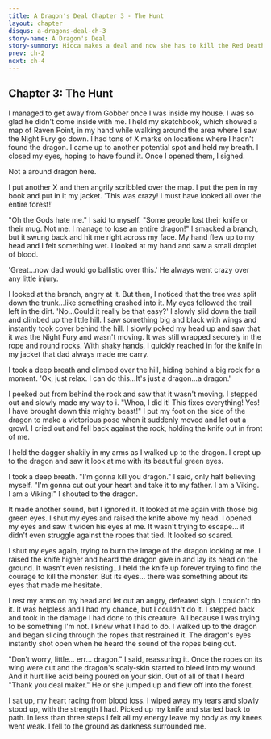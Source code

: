 ```yaml
---
title: A Dragon's Deal Chapter 3 - The Hunt
layout: chapter
disqus: a-dragons-deal-ch-3
story-name: A Dragon's Deal
story-summory: Hicca makes a deal and now she has to kill the Red Death or she will turn into a dragon. X-Jinxa-X's A Dragons Deal. Thx X-Jinxa-X for giving me this story. Female Hiccup.
prev: ch-2
next: ch-4
---
```


## Chapter 3: The Hunt ##

I managed to get away from Gobber once I was inside my house. I was so glad he didn't come inside with me. I held my sketchbook, which showed a map of Raven Point, in my hand while walking around the area where I saw the Night Fury go down. I had tons of X marks on locations where I hadn't found the dragon. I came up to another potential spot and held my breath. I closed my eyes, hoping to have found it. Once I opened them, I sighed.

Not a around dragon here.

I put another X and then angrily scribbled over the map. I put the pen in my book and put in it my jacket. 'This was crazy! I must have looked all over the entire forest!'

"Oh the Gods hate me." I said to myself. "Some people lost their knife or their mug. Not me. I manage to lose an entire dragon!" I smacked a branch, but it swung back and hit me right across my face. My hand flew up to my head and I felt something wet. I looked at my hand and saw a small droplet of blood.

'Great…now dad would go ballistic over this.' He always went crazy over any little injury.

I looked at the branch, angry at it. But then, I noticed that the tree was split down the trunk…like something crashed into it. My eyes followed the trail left in the dirt. 'No...Could it really be that easy?' I slowly slid down the trail and climbed up the little hill. I saw something big and black with wings and instantly took cover behind the hill. I slowly poked my head up and saw that it was the Night Fury and wasn't moving. It was still wrapped securely in the rope and round rocks. With shaky hands, I quickly reached in for the knife in my jacket that dad always made me carry.

I took a deep breath and climbed over the hill, hiding behind a big rock for a moment. 'Ok, just relax. I can do this…It's just a dragon...a dragon.'

I peeked out from behind the rock and saw that it wasn't moving. I stepped out and slowly made my way to i. "Whoa, I did it! This fixes everything! Yes! I have brought down this mighty beast!" I put my foot on the side of the dragon to make a victorious pose when it suddenly moved and let out a growl. I cried out and fell back against the rock, holding the knife out in front of me.

I held the dagger shakily in my arms as I walked up to the dragon. I crept up to the dragon and saw it look at me with its beautiful green eyes.

I took a deep breath. "I'm gonna kill you dragon." I said, only half believing myself. "I'm gonna cut out your heart and take it to my father. I am a Viking. I am a Viking!" I shouted to the dragon.

It made another sound, but I ignored it. It looked at me again with those big green eyes. I shut my eyes and raised the knife above my head. I opened my eyes and saw it widen his eyes at me. It wasn't trying to escape... it didn't even struggle against the ropes that tied. It looked so scared.

I shut my eyes again, trying to burn the image of the dragon looking at me. I raised the knife higher and heard the dragon give in and lay its head on the ground. It wasn't even resisting...I held the knife up forever trying to find the courage to kill the monster. But its eyes… there was something about its eyes that made me hesitate.

I rest my arms on my head and let out an angry, defeated sigh. I couldn't do it. It was helpless and I had my chance, but I couldn't do it. I stepped back and took in the damage I had done to this creature. All because I was trying to be something I'm not. I knew what I had to do. I walked up to the dragon and began slicing through the ropes that restrained it. The dragon's eyes instantly shot open when he heard the sound of the ropes being cut.

"Don't worry, little... err… dragon." I said, reassuring it. Once the ropes on its wing were cut and the dragon's scaly-skin started to bleed into my wound. And it hurt like acid being poured on your skin. Out of all of that I heard "Thank you deal maker." He or she jumped up and flew off into the forest.

I sat up, my heart racing from blood loss. I wiped away my tears and slowly stood up, with the strength I had. Picked up my knife and started back to path. In less than three steps I felt all my energy leave my body as my knees went weak. I fell to the ground as darkness surrounded me.
